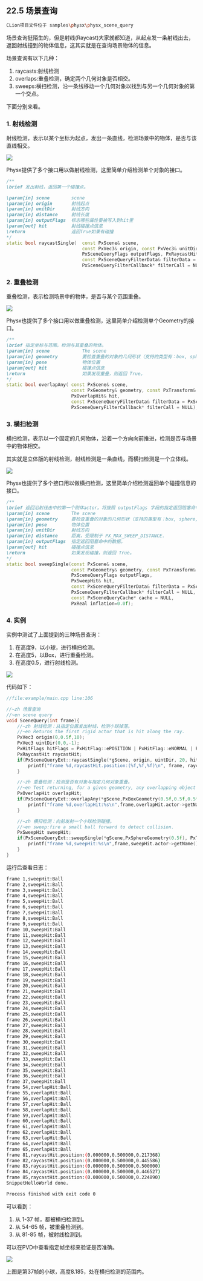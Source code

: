 ﻿## 22.5 场景查询

```bash
CLion项目文件位于 samples\physx\physx_scene_query
```

场景查询挺陌生的，但是射线(Raycast)大家就都知道，从起点发一条射线出去，返回射线撞到的物体信息，这其实就是在查询场景物体的信息。

场景查询有以下几种：
1. raycasts:射线检测
2. overlaps:重叠检测，确定两个几何对象是否相交。
3. sweeps:横扫检测，沿一条线移动一个几何对象以找到与另一个几何对象的第一个交点。

下面分别来看。

### 1. 射线检测

射线检测，表示以某个坐标为起点，发出一条直线，检测场景中的物体，是否与该直线相交。

![](../../imgs/physx/scene_query/raycast.png)

Physx提供了多个接口用以做射线检测，这里简单介绍检测单个对象的接口。

```c++
/**
\brief 发出射线，返回第一个碰撞点。

\param[in] scene		scene
\param[in] origin		射线起点
\param[in] unitDir		射线方向
\param[in] distance		射线长度
\param[in] outputFlags	标志哪些属性要被写入到hit里
\param[out] hit			射线碰撞点信息
\return                 返回True如果有碰撞
*/
static bool raycastSingle(	const PxScene& scene,
                            const PxVec3& origin, const PxVec3& unitDir, const PxReal distance,
                            PxSceneQueryFlags outputFlags, PxRaycastHit& hit,
                            const PxSceneQueryFilterData& filterData = PxSceneQueryFilterData(),
                            PxSceneQueryFilterCallback* filterCall = NULL, const PxSceneQueryCache* cache = NULL);
```

### 2. 重叠检测

重叠检测，表示检测场景中的物体，是否与某个范围重叠。

![](../../imgs/physx/scene_query/overlap.png)

Physx也提供了多个接口用以做重叠检测，这里简单介绍检测单个Geometry的接口。

```c++
/**
\brief 指定坐标与范围，检测与其重叠的物体。
\param[in] scene			The scene
\param[in] geometry			要检查重叠的对象的几何形状（支持的类型有：box, sphere, capsule, convex）。
\param[in] pose				物体位置
\param[out] hit				碰撞点信息
\return 					如果发现重叠，则返回 True。
*/
static bool	overlapAny(	const PxScene& scene,
                        const PxGeometry& geometry, const PxTransform& pose,
                        PxOverlapHit& hit,
                        const PxSceneQueryFilterData& filterData = PxSceneQueryFilterData(),
                        PxSceneQueryFilterCallback* filterCall = NULL);
```

### 3. 横扫检测

横扫检测，表示以一个固定的几何物体，沿着一个方向向前推进，检测是否与场景中的物体相交。

其实就是立体版的射线检测，射线检测是一条直线，而横扫检测是一个立体线。

![](../../imgs/physx/scene_query/sweep.png)

Physx也提供了多个接口用以做横扫检测，这里简单介绍检测返回单个碰撞信息的接口。

```c++
/**
\brief 返回沿射线击中的第一个刚体actor。将按照 outputFlags 字段的指定返回阻塞命中的数据。
\param[in] scene		The scene
\param[in] geometry		要检查重叠的对象的几何形状（支持的类型有：box, sphere, capsule, convex）。
\param[in] pose			物体位置
\param[in] unitDir		射线方向
\param[in] distance		距离，受限制于 PX_MAX_SWEEP_DISTANCE.
\param[in] outputFlags	指定返回阻塞命中的数据。
\param[out] hit			碰撞点信息
\return 				如果发现碰撞，则返回 True。
*/
static bool sweepSingle(const PxScene& scene,
						const PxGeometry& geometry, const PxTransform& pose, const PxVec3& unitDir, const PxReal distance,
						PxSceneQueryFlags outputFlags,
						PxSweepHit& hit,
						const PxSceneQueryFilterData& filterData = PxSceneQueryFilterData(),
						PxSceneQueryFilterCallback* filterCall = NULL,
						const PxSceneQueryCache* cache = NULL,
						PxReal inflation=0.0f);
```

### 4. 实例

实例中测试了上面提到的三种场景查询：
1. 在高度9，以小球，进行横扫检测。
2. 在高度5，以Box，进行重叠检测。
3. 在高度0.5，进行射线检测。

![](../../imgs/physx/scene_query/scene_query.jpg)

代码如下：

```c++
//file:example/main.cpp line:106

//~zh 场景查询
//~en scene query
void SceneQuery(int frame){
    //~zh 射线检测：从指定位置发出射线，检测小球掉落。
    //~en Returns the first rigid actor that is hit along the ray.
    PxVec3 origin(0,0.5f,10);
    PxVec3 uintDir(0,0,-1);
    PxHitFlags hitFlags = PxHitFlag::ePOSITION | PxHitFlag::eNORMAL | PxHitFlag::eUV;
    PxRaycastHit raycastHit;
    if(PxSceneQueryExt::raycastSingle(*gScene, origin, uintDir, 20, hitFlags, raycastHit)){
        printf("frame %d,raycastHit.position:(%f,%f,%f)\n", frame, raycastHit.position.x, raycastHit.position.y, raycastHit.position.z);
    }

    //~zh 重叠检测：检测是否有对象与指定几何对象重叠。
    //~en Test returning, for a given geometry, any overlapping object in the scene.
    PxOverlapHit overlapHit;
    if(PxSceneQueryExt::overlapAny(*gScene,PxBoxGeometry(0.5f,0.5f,0.5f),PxTransform(PxVec3(0,5.0f,0)),overlapHit)){
        printf("frame %d,overlapHit:%s\n",frame,overlapHit.actor->getName());
    }

    //~zh 横扫检测：向前发射一个小球检测碰撞。
    //~en sweep:fire a small ball forward to detect collision.
    PxSweepHit sweepHit;
    if(PxSceneQueryExt::sweepSingle(*gScene,PxSphereGeometry(0.5f), PxTransform(PxVec3(0,9.0f,10)),uintDir,20,hitFlags,sweepHit)){
        printf("frame %d,sweepHit:%s\n",frame,sweepHit.actor->getName());
    }
}
```

运行后查看日志：

```bash
frame 1,sweepHit:Ball
frame 2,sweepHit:Ball
frame 3,sweepHit:Ball
frame 4,sweepHit:Ball
frame 5,sweepHit:Ball
frame 6,sweepHit:Ball
frame 7,sweepHit:Ball
frame 8,sweepHit:Ball
frame 9,sweepHit:Ball
frame 10,sweepHit:Ball
frame 11,sweepHit:Ball
frame 12,sweepHit:Ball
frame 13,sweepHit:Ball
frame 14,sweepHit:Ball
frame 15,sweepHit:Ball
frame 16,sweepHit:Ball
frame 17,sweepHit:Ball
frame 18,sweepHit:Ball
frame 19,sweepHit:Ball
frame 20,sweepHit:Ball
frame 21,sweepHit:Ball
frame 22,sweepHit:Ball
frame 23,sweepHit:Ball
frame 24,sweepHit:Ball
frame 25,sweepHit:Ball
frame 26,sweepHit:Ball
frame 27,sweepHit:Ball
frame 28,sweepHit:Ball
frame 29,sweepHit:Ball
frame 30,sweepHit:Ball
frame 31,sweepHit:Ball
frame 32,sweepHit:Ball
frame 33,sweepHit:Ball
frame 34,sweepHit:Ball
frame 35,sweepHit:Ball
frame 36,sweepHit:Ball
frame 37,sweepHit:Ball
frame 54,overlapHit:Ball
frame 55,overlapHit:Ball
frame 56,overlapHit:Ball
frame 57,overlapHit:Ball
frame 58,overlapHit:Ball
frame 59,overlapHit:Ball
frame 60,overlapHit:Ball
frame 61,overlapHit:Ball
frame 62,overlapHit:Ball
frame 63,overlapHit:Ball
frame 64,overlapHit:Ball
frame 65,overlapHit:Ball
frame 81,raycastHit.position:(0.000000,0.500000,0.217368)
frame 82,raycastHit.position:(0.000000,0.500000,0.445586)
frame 83,raycastHit.position:(0.000000,0.500000,0.500000)
frame 84,raycastHit.position:(0.000000,0.500000,0.446527)
frame 85,raycastHit.position:(0.000000,0.500000,0.224890)
SnippetHelloWorld done.

Process finished with exit code 0
```

可以看到：
1. 从 1-37 帧，都被横扫检测到。
2. 从 54-65 帧，被重叠检测到。
3. 从 81-85 帧，被射线检测到。

可以在PVD中查看指定帧坐标来验证是否准确。

![](../../imgs/physx/scene_query/pvd_show_frame_position.jpg)

上图是第37帧的小球，高度8.185，处在横扫检测的范围内。

